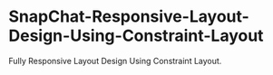 # SnapChat-Responsive-Layout-Design-Using-Constraint-Layout

Fully Responsive Layout Design Using Constraint Layout.
